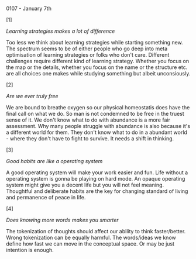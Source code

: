0107 - January 7th

[1]

*Learning strategies makes a lot of difference*

Too less we think about learning strategies while starting something new. The spectrum seems to be of either people who go deep into meta optimisation of learning strategies or folks who don't care. Different challenges require different kind of learning strategy. Whether you focus on the map or the details, whether you focus on the name or the structure etc. are all choices one makes while studying something but albeit unconsiously.

[2]

*Are we ever truly free*

We are bound to breathe oxygen so our physical homeostatis does have the final call on what we do. So man is not condemned to be free in the truest sense of it. We don't know what to do with abundance is a more fair assessment. Why many people struggle with abundance is also because it's a different world for them. They don't know what to do in a abundant world - where they don't have to fight to survive. It needs a shift in thinking.

[3]

*Good habits are like a operating system*

A good operating system will make your work easier and fun. Life without a operating system is gonna be playing on hard mode. An opaque operating system might give you a decent life but you will not feel meaning. Thoughtful and deliberate habits are the key for changing standard of living and permanence of peace in life.

[4]

*Does knowing more words makes you smarter*

The tokenization of thoughts should affect our ability to think faster/better. Wrong tokenization can be equally harmful. The words/ideas we know define how fast we can move in the conceptual space. Or may be just intention is enough. 
